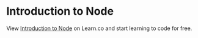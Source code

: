 # Introduction to Node

<p data-visibility='hidden'>View <a href='https://learn.co/lessons/node-overview' title='Introduction to Node'>Introduction to Node</a> on Learn.co and start learning to code for free.</p>
